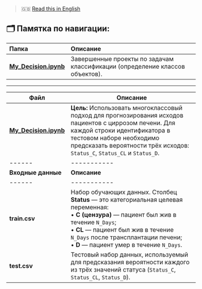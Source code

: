 > 🇬🇧 [Read this in English](README_EN.md)


## 🗂️ Памятка по навигации:

| Папка | Описание |
|:------|:----------|
| **[My_Decision.ipynb](My_Decision.ipynb)** | Завершенные проекты по задачам классификации (определение классов объектов). |

---
| Файл | Описание |
|------|-----------|
| **[My_Decision.ipynb](My_Decision.ipynb)** | **Цель:** Использовать многоклассовый подход для прогнозирования исходов пациентов с циррозом печени. Для каждой строки идентификатора в тестовом наборе необходимо предсказать вероятности трёх исходов: `Status_C`, `Status_CL` и `Status_D`. |
|------|-----------|
| **Входные данные** | **Описание** |
|------|-----------|
| **train.csv** | Набор обучающих данных. Столбец **Status** — это категориальная целевая переменная: <br>• **C (цензура)** — пациент был жив в течение `N_Days`; <br>• **CL** — пациент был жив в течение `N_Days` после трансплантации печени; <br>• **D** — пациент умер в течение `N_Days`. |
| **test.csv** | Тестовый набор данных, используемый для предсказания вероятности каждого из трёх значений статуса (`Status_C`, `Status_CL`, `Status_D`). |
